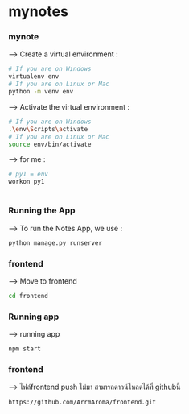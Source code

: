 # mynotes

### mynote


--> Create a virtual environment :
```bash
# If you are on Windows
virtualenv env
# If you are on Linux or Mac
python -m venv env
```
 
--> Activate the virtual environment :
```bash
# If you are on Windows
.\env\Scripts\activate
# If you are on Linux or Mac
source env/bin/activate
```

--> for me :
```bash
# py1 = env
workon py1
```

#

### Running the App

--> To run the Notes App, we use :
```bash
python manage.py runserver
```


### frontend
--> Move to frontend
```bash
cd frontend
```
### Running app
--> running app
```bash
npm start
```

### frontend 
--> ไฟล์frontend push ไม่มา สามารถดาวน์โหลดได้ที่ githubนี้
```bash
https://github.com/ArrmAroma/frontend.git
```
